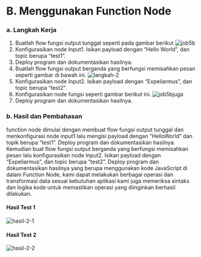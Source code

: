 # B. Menggunakan Function Node

### a. Langkah Kerja
  1. Buatlah flow fungsi output tunggal seperti pada gambar berikut
     ![job5b](https://github.com/iamanisaamalia/sistemembedded/assets/147674408/7ada2874-b23d-42f8-a2c6-58a117d6f1ae)
  2. Konfigurasikan node Input1. Isikan payload dengan “Hello World”, dan topic berupa “test1”.
  3. Deploy program dan dokumentasikan hasilnya.
  4. Buatlah flow fungsi output berganda yang berfungsi memisahkan pesan seperti gambar di bawah ini.
     ![langkah-2](https://github.com/iamanisaamalia/sistemembedded/assets/147674408/77990891-a4ad-4bd0-bdbc-dc79ad012823)
  5. Konfigurasikan node Input2. Isikan payload dengan “Expeliarmus”, dan topic berupa “test2”.
  6. Konfigurasikan node fungsi seperti gambar berikut ini.
     ![job5bjuga](https://github.com/iamanisaamalia/sistemembedded/assets/147674408/479dc948-0a22-43ce-af94-8f00bb52b988)
  7. Deploy program dan dokumentasikan hasilnya.
### b. Hasil dan Pembahasan
function node dimulai dengan membuat flow fungsi output tunggal dan menkonfigurasi node input1 lalu mengisi payload dengan ”HelloWorld” dan topik berupa ”test1”. Deploy program dan dokumentasikan hasilnya. 
Kemudian buat flow fungsi output berganda yang berfungsi memisahkan pesan lalu konfigurasikan node Input2. Isikan payload dengan “Expeliarmus”, dan topic berupa “test2”. 
Deploy program dan dokumentasikan hasilnya yang berupa menggunakan kode JavaScript di dalam Function Node, kami dapat melakukan berbagai operasi dan transformasi data sesuai kebutuhan aplikasi kami juga memeriksa sintaks dan logika kode untuk memastikan operasi yang diinginkan berhasil dilakukan.

#### Hasil Test 1
![hasil-2-1](https://github.com/iamanisaamalia/sistemembedded/assets/147674408/c0c74118-8f01-4281-9c20-9c1ebb244c6f)

#### Hasil Test 2
![hasil-2-2](https://github.com/iamanisaamalia/sistemembedded/assets/147674408/d1073605-391d-4f6e-a007-8dea1b14c577)
